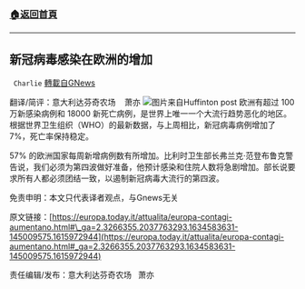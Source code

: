 ###  [:house:返回首頁](https://github.com/ourhimalayas/txt)
---


## 新冠病毒感染在欧洲的增加
` Charlie` [轉載自GNews](https://gnews.org/zh-hans/1610941/)

翻译/简评：意大利达芬奇农场    萧亦
![](https://assets.gnews.org/wp-content/uploads/2021/10/10225.jpeg)图片来自Huffinton post
欧洲有超过 100 万新感染病例和 18000 新死亡病例，是世界上唯一一个大流行趋势恶化的地区。根据世界卫生组织（WHO）的最新数据，与上周相比，新冠病毒病例增加了 7%，死亡率保持稳定。

57% 的欧洲国家每周新增病例数有所增加。比利时卫生部长弗兰克·范登布鲁克警告说，我们必须为第四波做好准备，他预计感染和住院人数将急剧增加。部长说要求所有人都必须团结一致，以遏制新冠病毒大流行的第四波。

免责申明：本文只代表译者观点，与Gnews无关

原文链接：[https://europa.today.it/attualita/europa-contagi-aumentano.html#\_ga=2.3266355.2037763293.1634583631-145009575.1615972944](https://europa.today.it/attualita/europa-contagi-aumentano.html#_ga=2.3266355.2037763293.1634583631-145009575.1615972944)

责任编辑/发布：意大利达芬奇农场   萧亦
